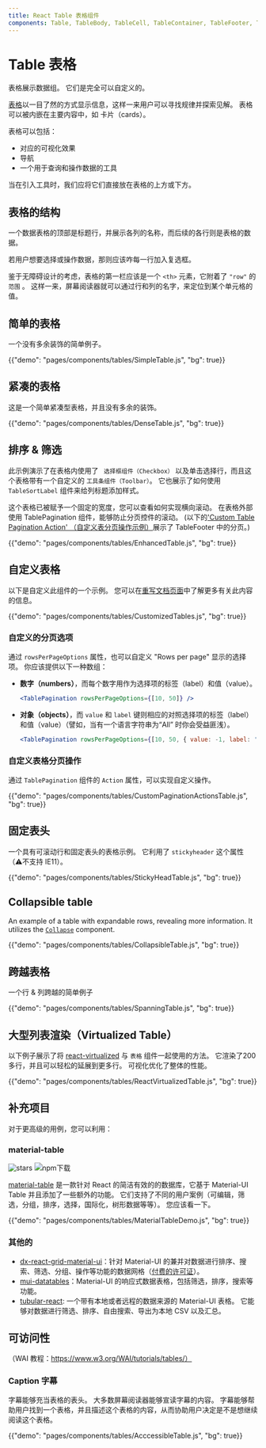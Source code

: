 ```yaml
---
title: React Table 表格组件
components: Table, TableBody, TableCell, TableContainer, TableFooter, TableHead, TablePagination, TableRow, TableSortLabel
---
```


# Table 表格

<p class="description">表格展示数据组。 它们是完全可以自定义的。</p>

[表格](https://material.io/design/components/data-tables.html)以一目了然的方式显示信息，这样一来用户可以寻找规律并探索见解。 表格可以被内嵌在主要内容中，如 卡片（cards）。

表格可以包括：

- 对应的可视化效果
- 导航
- 一个用于查询和操作数据的工具

当在引入工具时，我们应将它们直接放在表格的上方或下方。

## 表格的结构

一个数据表格的顶部是标题行，并展示各列的名称，而后续的各行则是表格的数据。

若用户想要选择或操作数据，那则应该咋每一行加入复选框。

鉴于无障碍设计的考虑，表格的第一栏应该是一个 `<th>` 元素，它附着了 `"row"` 的 `范围` 。 这样一来，屏幕阅读器就可以通过行和列的名字，来定位到某个单元格的值。

## 简单的表格

一个没有多余装饰的简单例子。

{{"demo": "pages/components/tables/SimpleTable.js", "bg": true}}

## 紧凑的表格

这是一个简单紧凑型表格，并且没有多余的装饰。

{{"demo": "pages/components/tables/DenseTable.js", "bg": true}}

## 排序 & 筛选

此示例演示了在表格内使用了 ` 选择框组件（Checkbox）` 以及单击选择行，而且这个表格带有一个自定义的 `工具条组件（Toolbar）`。 它也展示了如何使用 `TableSortLabel` 组件来给列标题添加样式。

这个表格已被赋予一个固定的宽度，您可以查看如何实现横向滚动。 在表格外部使用 TablePagination 组件，能够防止分页控件的滚动。 (以下的['Custom Table Pagination Action' （自定义表分页操作示例）](#custom-pagination-actions)展示了 TableFooter 中的分页。)

{{"demo": "pages/components/tables/EnhancedTable.js", "bg": true}}

## 自定义表格

以下是自定义此组件的一个示例。 您可以在[重写文档页面](/customization/components/)中了解更多有关此内容的信息。

{{"demo": "pages/components/tables/CustomizedTables.js", "bg": true}}

### 自定义的分页选项

通过 `rowsPerPageOptions` 属性，也可以自定义 "Rows per page" 显示的选择项。 你应该提供以下一种数组：

- **数字（numbers）**，而每个数字用作为选择项的标签（label）和值（value）。
    
    ```jsx
    <TablePagination rowsPerPageOptions={[10, 50]} />
    ```

- **对象（objects）**，而 `value` 和 `label` 键则相应的对照选择项的标签（label）和值（value）（譬如，当有一个语言字符串为“All” 时你会受益匪浅）。
    
    ```jsx
    <TablePagination rowsPerPageOptions={[10, 50, { value: -1, label: 'All' }]} />
    ```

### 自定义表格分页操作

通过 `TablePagination` 组件的 `Action` 属性，可以实现自定义操作。

{{"demo": "pages/components/tables/CustomPaginationActionsTable.js", "bg": true}}

## 固定表头

一个具有可滚动行和固定表头的表格示例。 它利用了 `stickyheader` 这个属性（⚠️不支持 IE11）。

{{"demo": "pages/components/tables/StickyHeadTable.js", "bg": true}}

## Collapsible table

An example of a table with expandable rows, revealing more information. It utilizes the [`Collapse`](/api/collapse/) component.

{{"demo": "pages/components/tables/CollapsibleTable.js", "bg": true}}

## 跨越表格

一个行 & 列跨越的简单例子

{{"demo": "pages/components/tables/SpanningTable.js", "bg": true}}

## 大型列表渲染（Virtualized Table）

以下例子展示了将 [react-virtualized](https://github.com/bvaughn/react-virtualized) 与 `表格` 组件一起使用的方法。 它渲染了200多行，并且可以轻松的延展到更多行。 可视化优化了整体的性能。

{{"demo": "pages/components/tables/ReactVirtualizedTable.js", "bg": true}}

## 补充项目

对于更高级的用例，您可以利用：

### material-table

![stars](https://img.shields.io/github/stars/mbrn/material-table.svg?style=social&label=Stars) ![npm下载](https://img.shields.io/npm/dm/material-table.svg)

[material-table](https://github.com/mbrn/material-table) 是一款针对 React 的简洁有效的的数据库，它基于 Material-UI Table 并且添加了一些额外的功能。 它们支持了不同的用户案例（可编辑，筛选，分组，排序，选择，国际化，树形数据等等）。 您应该看一下。

{{"demo": "pages/components/tables/MaterialTableDemo.js", "bg": true}}

### 其他的

- [dx-react-grid-material-ui](https://devexpress.github.io/devextreme-reactive/react/grid/)：针对 Material-UI 的兼并对数据进行排序、搜索、筛选、分组、操作等功能的数据网格（[付费的许可证](https://js.devexpress.com/licensing/)）。
- [mui-datatables](https://github.com/gregnb/mui-datatables)：Material-UI 的响应式数据表格，包括筛选，排序，搜索等功能。
- [tubular-react](https://github.com/unosquare/tubular-react): 一个带有本地或者远程的数据来源的 Material-UI 表格。 它能够对数据进行筛选、排序、自由搜索、导出为本地 CSV 以及汇总。

## 可访问性

（WAI 教程：https://www.w3.org/WAI/tutorials/tables/）

### Caption 字幕

字幕能够充当表格的表头。 大多数屏幕阅读器能够宣读字幕的内容。 字幕能够帮助用户找到一个表格，并且描述这个表格的内容，从而协助用户决定是不是想继续阅读这个表格。

{{"demo": "pages/components/tables/AcccessibleTable.js", "bg": true}}
